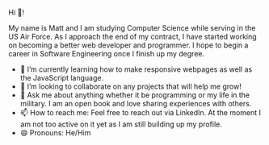 Hi 👋!

My name is Matt and I am studying Computer Science while serving in the US Air Force. As I approach the end of my contract, I have started working on becoming a better web developer and programmer. I hope to begin a career in Software Engineering once I finish up my degree. 

- 🌱 I’m currently learning how to make responsive webpages as well as the JavaScript language.
- 👯 I’m looking to collaborate on any projects that will help me grow!
- 💬 Ask me about anything whether it be programming or my life in the military. I am an open book and love sharing experiences with others.
- 📫 How to reach me: Feel free to reach out via LinkedIn. At the moment I am not too active on it yet as I am still building up my profile.
- 😄 Pronouns: He/Him
